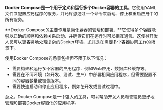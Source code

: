 **Docker Compose是一个用于定义和运行多个Docker容器的工具**。它使用YAML文件来配置应用程序的服务，并允许您通过一个命令来启动、停止和重启应用中的所有服务。

**Docker Compose的主要作用是简化容器的管理和部署。**它使得多个容器能够以正确的顺序和依赖关系启动，并确保它们在运行时可以相互通信。这使得开发人员可以更容易地处理复杂的Docker环境，尤其是在需要多个容器协同工作的场景下。

使用Docker Compose的场景包括但不限于以下情况：

+ 需要构建和运行多个容器的应用程序，例如Web应用、数据库和缓存等。
+ 需要在不同环境（如开发、测试、生产）中部署相同应用程序，但需要配置不同的容器数量或镜像版本。
+ 需要快速启动和停止应用程序，例如在开发或测试过程中。

总之，Docker Compose是一个强大的工具，可以帮助开发人员和管理员更好地管理和部署Docker容器化的应用程序。
